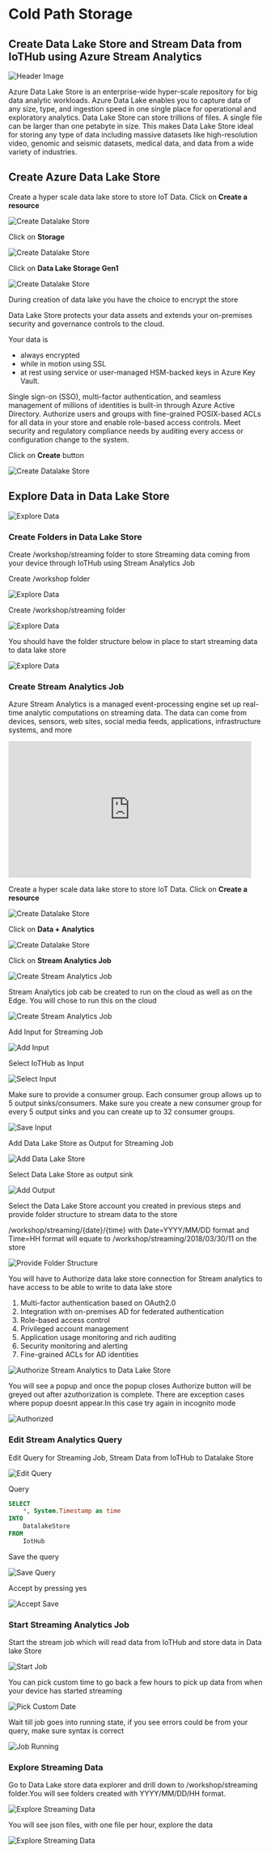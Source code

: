 # Cold Path Storage

## Create Data Lake Store and Stream Data from IoTHub using Azure Stream Analytics

![Header Image](images/datalakestore.jpg)

Azure Data Lake Store is an enterprise-wide hyper-scale repository for big data analytic workloads. Azure Data Lake enables you to capture data of any size, type, and ingestion speed in one single place for operational and exploratory analytics. Data Lake Store can store trillions of files. A single file can be larger than one petabyte in size. This makes Data Lake Store ideal for storing any type of data including massive datasets like high-resolution video, genomic and seismic datasets, medical data, and data from a wide variety of industries.

## Create Azure Data Lake Store

Create a hyper scale data lake store to store IoT Data. Click on **Create a resource**

![Create Datalake Store](images/create_resource.png)

Click on **Storage**

![Create Datalake Store](images/dataanalytics.png)

Click on **Data Lake Storage Gen1**

![Create Datalake Store](images/01_Create_Datalake_Store.png)

During creation of data lake you have the choice to encrypt the store

Data Lake Store protects your data assets and extends your on-premises security and governance controls to the cloud.

Your data is

* always encrypted
* while in motion using SSL
* at rest using service or user-managed HSM-backed keys in Azure Key Vault.

Single sign-on (SSO), multi-factor authentication, and seamless management of millions of identities is built-in through Azure Active Directory. Authorize users and groups with fine-grained POSIX-based ACLs for all data in your store and enable role-based access controls. Meet security and regulatory compliance needs by auditing every access or configuration change to the system.

Click on **Create** button

![Create Datalake Store](images/02_Create_Datalake_Store_Submit.png)

## Explore Data in Data Lake Store

![Explore Data](images/03_Datalake_Store_Date_Explore.png)

### Create Folders in Data Lake Store

Create /workshop/streaming folder to store Streaming data coming from your device through IoTHub using Stream Analytics Job

Create /workshop folder

![Explore Data](images/04_Datalake_Store_Date_Explore_create_folder_workshop.png)

Create /workshop/streaming folder

![Explore Data](images/05_Datalake_Store_Date_Explore_create_folder_workshop_streaming.png)

You should have the folder structure below in place to start streaming data to data lake store

![Explore Data](images/06_Datalake_Store_Date_Explore_created_folder.png)

### Create Stream Analytics Job

Azure Stream Analytics is a managed event-processing engine set up real-time analytic computations on streaming data. The data can come from devices, sensors, web sites, social media feeds, applications, infrastructure systems, and more

<iframe src="https://channel9.msdn.com/Shows/Internet-of-Things-Show/Stream-Analytics-in-IoT-solutions/player" width="480" height="270" allowFullScreen frameBorder="0"></iframe>

Create a hyper scale data lake store to store IoT Data. Click on **Create a resource**

![Create Datalake Store](images/create_resource.png)

Click on **Data + Analytics**

![Create Datalake Store](images/dataanalytics.png)

Click on **Stream Analytics Job**

![Create Stream Analytics Job](images/07_Create_Stream_Analytics_Job.png)

Stream Analytics job cab be created to run on the cloud as well as on the Edge. You will chose to run this on the cloud

![Create Stream Analytics Job](images/08_Create_Stream_Analytics_Job_submit.png)

Add Input for Streaming Job

![Add Input](images/09_Add_Input.png)

Select IoTHub as Input

![Select Input](images/10_Add_IoTHub.png)

Make sure to provide a consumer group. Each consumer group allows up to 5 output sinks/consumers. Make sure you create a new consumer group for every 5 output sinks and you can create up to 32 consumer groups.

![Save Input](images/11_Save_IoTHub.png)

Add Data Lake Store as Output for Streaming Job

![Add Data Lake Store](images/12_Add_Data_Lake_Store.png)

Select Data Lake Store as output sink

![Add Output](images/13_Add_Output.png)

Select the Data Lake Store account you created in previous steps and provide folder structure to stream data to the store

/workshop/streaming/{date}/{time} with Date=YYYY/MM/DD format and Time=HH format will equate to /workshop/streaming/2018/03/30/11 on the store

![Provide Folder Structure](images/14_Save_Output.png)

You will have to Authorize data lake store connection for Stream analytics to have access to be able to write to data lake store

1. Multi-factor authentication based on OAuth2.0
2. Integration with on-premises AD for federated authentication
3. Role-based access control
4. Privileged account management
5. Application usage monitoring and rich auditing
6. Security monitoring and alerting
7. Fine-grained ACLs for AD identities

![Authorize Stream Analytics to Data Lake Store](images/15_Save_Output_2.png)

You will see a popup and once the popup closes Authorize button will be greyed out after azuthorization is complete. There are exception cases where popup doesnt appear.In this case try again in incognito mode

![Authorized](images/16_Save_Output_3.png)

### Edit Stream Analytics Query

Edit Query for Streaming Job, Stream Data from IoTHub to Datalake Store

![Edit Query](images/17_Edit_Query.png)

Query

```sql
SELECT
    *, System.Timestamp as time
INTO
    DatalakeStore
FROM
    IotHub
```

Save the query

![Save Query](images/18_Save_Query.png)

Accept by pressing yes

![Accept Save](images/19_Save_Query_Yes.png)

### Start Streaming Analytics Job

Start the stream job which will read data from IoTHub and store data in Data lake Store

![Start Job](images/20_Start_Stream_Analytics_Job.png)

You can pick custom time to go back a few hours to pick up data from when your device has started streaming

![Pick Custom Date](images/21_Start_custom.png)

Wait till job goes into running state, if you see errors could be from your query, make sure syntax is correct

![Job Running](images/22_running.png)

### Explore Streaming Data

Go to Data Lake store data explorer and drill down to /workshop/streaming folder.You will see folders created with YYYY/MM/DD/HH format. 

![Explore Streaming Data](images/23_datalake_store_explore_streaming_data.png)

You will see json files, with one file per hour, explore the data

![Explore Streaming Data](images/24_datalake_file.png)
